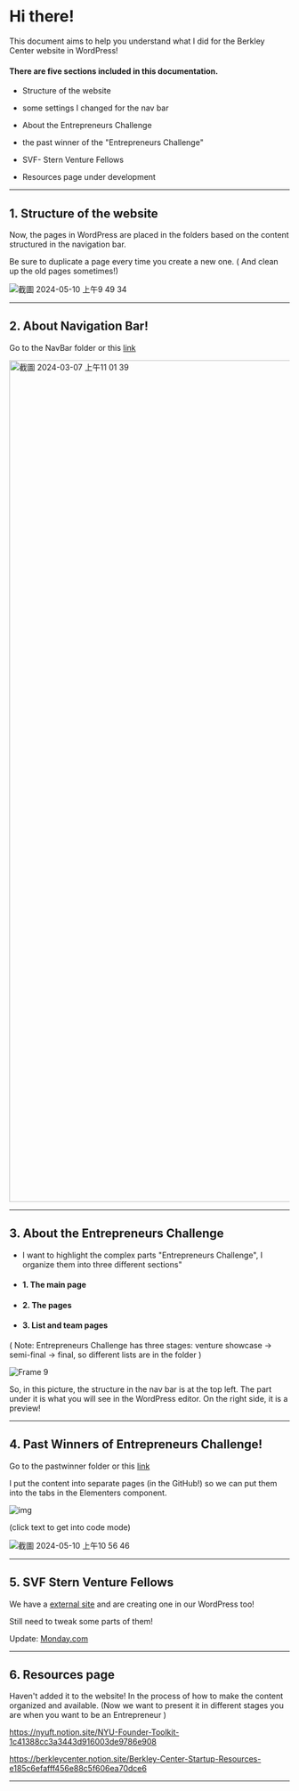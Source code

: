# Hi there! 
This document aims to help you understand what I did for the Berkley Center website in WordPress!

#### There are five sections included in this documentation.
- Structure of the website
- some settings I changed for the nav bar

- About the Entrepreneurs Challenge
- the past winner of the "Entrepreneurs Challenge"

- SVF- Stern Venture Fellows
- Resources page under development




_____

## 1. Structure of the website

Now, the pages in WordPress are placed in the folders based on the content structured in the navigation bar. 

Be sure to duplicate a page every time you create a new one. ( And clean up the old pages sometimes!)

![截圖 2024-05-10 上午9 49 34](https://github.com/yclanlan/Berkley-Center-Website-Note/assets/97862198/967b3725-386a-4492-923b-5a03dfe1a62d)

<hr>

## 2. About Navigation Bar!
Go to the NavBar folder or this <a src="https://yclanlan.github.io/Berkley-Center-Website-Note/NavBar/">[link](https://yclanlan.github.io/Berkley-Center-Website-Note/NavBar/)</a>

<img width="1512" alt="截圖 2024-03-07 上午11 01 39" src="https://github.com/yclanlan/Past-Winners---Berkley-Center-for-Entrepreneurship_files/assets/97862198/64eb88c1-a47d-4915-863b-79a41597d077">

<hr/>

## 3. About the Entrepreneurs Challenge

- I want to highlight the complex parts "Entrepreneurs Challenge", 
I organize them into three different sections"
- #### 1. The main page
- #### 2. The pages
- #### 3. List and team pages 

( Note: Entrepreneurs Challenge has three stages: venture showcase -> semi-final -> final, so different lists are in the folder )


![Frame 9](https://github.com/yclanlan/Berkley-Center-Website-Note/assets/97862198/99634fd0-d030-42ec-a5cf-40ffef248632)

So, in this picture, the structure in the nav bar is at the top left. The part under it is what you will see in the WordPress editor. On the right side, it is a preview!



<hr>

## 4. Past Winners of Entrepreneurs Challenge!
Go to the pastwinner folder or this <a src="https://yclanlan.github.io/Berkley-Center-Website-Note/pastwinner/">[link](https://yclanlan.github.io/Berkley-Center-Website-Note/pastwinner/)</a>

I put the content into separate pages (in the GitHub!) 
so we can put them into the tabs in the Elementers component.



![img](https://github.com/yclanlan/Past-Winners---Berkley-Center-for-Entrepreneurship_files/assets/97862198/54263819-5223-46e9-a803-4d9f32361a2a)


(click text to get into code mode)

![截圖 2024-05-10 上午10 56 46](https://github.com/yclanlan/Berkley-Center-Website-Note/assets/97862198/2d566a31-7db5-4e6b-bd44-1775c0b8e3e0)

<hr/>






## 5. SVF Stern Venture Fellows

We have a [external site](https://www.sternventurefellows.com/) and are creating one in our WordPress too!

Still need to tweak some parts of them!

Update:
[Monday.com](
https://berkley-center-for-entrepreneurship.monday.com/boards/4172666172/pulses/5601690207)



<hr> 


## 6. Resources page

Haven't added it to the website!
In the process of how to make the content organized and available.
(Now we want to present it in different stages you are when you want to be an Entrepreneur )



https://nyuft.notion.site/NYU-Founder-Toolkit-1c41388cc3a3443d916003de9786e908

https://berkleycenter.notion.site/Berkley-Center-Startup-Resources-e185c6efafff456e88c5f606ea70dce6



<hr> 






